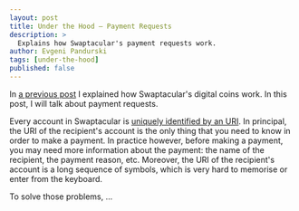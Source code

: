 ```yaml
---
layout: post
title: Under the Hood — Payment Requests
description: >
  Explains how Swaptacular's payment requests work.
author: Evgeni Pandurski
tags: [under-the-hood]
published: false
---
```


In [a previous post](/2023/10/16/under-the-hood-digital-coins/) I explained
how Swaptacular's digital coins work. In this post, I will talk about
payment requests.

Every account in Swaptacular is [uniquely identified by an
URI](/public/docs/swpt-uri-scheme.pdf). In principal, the URI of the
recipient's account is the only thing that you need to know in order to make
a payment. In practice however, before making a payment, you may need more
information about the payment: the name of the recipient, the payment
reason, etc. Moreover, the URI of the recipient's account is a long sequence
of symbols, which is very hard to memorise or enter from the keyboard.

<!--more-->

To solve those problems, ...
